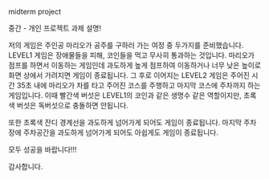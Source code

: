 midterm project

중간 - 개인 프로젝트 과제 설명!

저의 게임은 주인공 마리오가 공주를 구하러 가는 여정 중 두가지를 준비했습니다. LEVEL1 게임은 장애물들을 피해, 코인들을 먹고 무사히 통과하는 것입니다. 마리오가 점프를 하면서 이동하는 게임인데 과도하게 높게 점프하여 이동하거나 너무 낮은 높이로 화면 상에서 가려지면 게임이 종료됩니다. 그 후로 이어지는 LEVEL2 게임은 주어진 시간 35초 내에 마리오가 차를 타고 주어진 코스를 주행하고 마지막 코스에 주차까지 하는 게임입니다. 이때 빨간색 버섯은 LEVEL1의 코인과 같은 생명수 같은 역할이지만, 초록색 버섯은 독버섯으로 충돌하면 안됩니다.

또한 초록색 잔디 경계선을 과도하게 넘어가게 되어도 게임이 종료됩니다. 마지막 주차장에 주차공간을 과도하게 넘어가게 되어도 아쉽게도 게임이 종료됩니다.

모두 성공을 바랍니다!!!

감사합니다.
